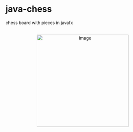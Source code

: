# java-chess

chess board with pieces in javafx<br><br>
<p align="center">
  <img width="300" alt="image" src="https://github.com/thornxyz/java-chess/assets/111498659/a368ca94-3e11-47ec-9b3b-20fd29d386ca">
</p>
